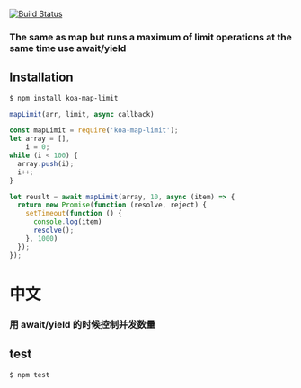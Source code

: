 [![Build Status](https://travis-ci.org/chouchou900822/map-limit.svg?branch=master)](https://travis-ci.org/chouchou900822/map-limit)

### The same as map but runs a maximum of limit operations at the same time use await/yield

## Installation

```sh
$ npm install koa-map-limit
```

```javascript
mapLimit(arr, limit, async callback)
```

```javascript
const mapLimit = require('koa-map-limit');
let array = [],
    i = 0;
while (i < 100) {
  array.push(i);
  i++;
}

let reuslt = await mapLimit(array, 10, async (item) => {
  return new Promise(function (resolve, reject) {
    setTimeout(function () {
      console.log(item)
      resolve();
    }, 1000)
  });
});
```


# 中文

### 用 await/yield 的时候控制并发数量

## test

```sh
$ npm test
```